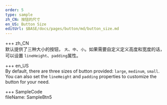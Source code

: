 ```yaml
---   
order: 5  
type: sample  
zh_CN: 按钮的尺寸
en_US: Button Size
editUrl: $BASE/docs/pages/button/md/button_size.md
---     
```



+++ zh_CN   
默认提供了三种大小的按钮， <Code>大</Code>、<Code>中</Code>、<Code>小</Code>。如果需要自定义定义高度和宽度的话，可以设置
<Code>lineHeight</Code>、<Code>padding</Code>属性。

+++ en_US   
By default, there are three sizes of button provided: <Code>large</Code>, <Code>medinum</Code>, <Code>small</Code>.
You can also set the <Code>lineHeight</Code> and <Code>padding</Code> properties to customize the button for your need.
 
+++ SampleCode  
fileName: SampleBtn5